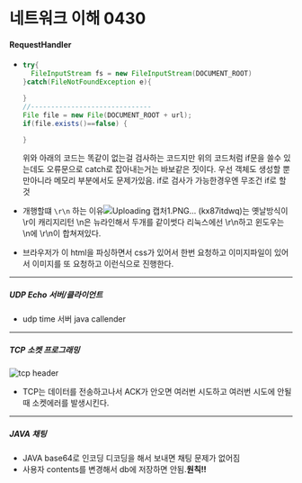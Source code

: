 # 네트워크 이해 0430

#### RequestHandler

* ```java
  try{
    FileInputStream fs = new FileInputStream(DOCUMENT_ROOT)
  }catch(FileNotFoundException e){

  }
  //------------------------------
  File file = new File(DOCUMENT_ROOT + url);
  if(file.exists()==false) {

  }
  ```
  위와 아래의 코드는 똑같이 없는걸 검사하는 코드지만 위의 코드처럼 if문을 쓸수 있는데도
  오류문으로 catch로 잡아내는거는 바보같은 짓이다. 우선 객체도 생성할 뿐만아니라
  메모리 부분에서도 문제가있음. if로 검사가 가능한경우엔 무조건 if로 할것


* 개행할떄 `\r\n` 하는 이유![Uploading 캡처1.PNG… (kx87itdwq)]()는 옛날방식이 \r이 캐리지리턴 \n은 뉴라인해서 두개를 같이썻다
  리눅스에선 \r\n하고 윈도우는 \n에 \r\n이 합쳐져있다.

* 브라우저가 이 html을 파싱하면서 css가 있어서 한번 요청하고 이미지파일이 있어서 이미지를 또 요청하고 이런식으로 진행한다.
----------------------

##### UDP Echo 서버/클라이언트
* udp time 서버 java callender

-----------------------------
##### TCP 소켓 프로그래밍
![tcp header](https://i.imgur.com/KUt8M0y.png)

* TCP는 데이터를 전송하고나서 ACK가 안오면 여러번 시도하고 여러번 시도에 안될때 소켓에러를 발생시킨다.

----------------

##### JAVA 채팅

* JAVA base64로 인코딩 디코딩을 해서 보내면
채팅 문제가 없어짐
* 사용자 contents를 변경해서 db에 저장하면 안됨.**원칙!!**
